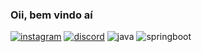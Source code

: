 ### Oii, bem vindo aí

[![instagram](https://img.shields.io/badge/Instagram-E4405F?style=for-the-badge&logo=instagram&logoColor=white)](https://www.instagram.com/gioanninha)
[![discord](https://img.shields.io/badge/Discord-7289DA?style=for-the-badge&logo=discord&logoColor=white)](https://discord.com/channels/gioanninha)
![java](https://img.shields.io/badge/Java-ED8B00?style=for-the-badge&logo=openjdk&logoColor=white)
![springboot](https://img.shields.io/badge/Spring-6DB33F?style=for-the-badge&logo=spring&logoColor=white)
